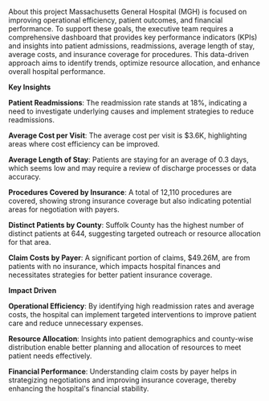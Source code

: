 
About this project Massachusetts General Hospital (MGH) is focused on improving operational efficiency, patient outcomes, and financial performance. To support these goals, the executive team requires a comprehensive dashboard that provides key performance indicators (KPIs) and insights into patient admissions, readmissions, average length of stay, average costs, and insurance coverage for procedures. This data-driven approach aims to identify trends, optimize resource allocation, and enhance overall hospital performance.

**Key Insights**


**Patient Readmissions**: The readmission rate stands at 18%, indicating a need to investigate underlying causes and implement strategies to reduce readmissions. 

**Average Cost per Visit**: The average cost per visit is $3.6K, highlighting areas where cost efficiency can be improved.

**Average Length of Stay**: Patients are staying for an average of 0.3 days, which seems low and may require a review of discharge processes or data accuracy.

**Procedures Covered by Insurance**: A total of 12,110 procedures are covered, showing strong insurance coverage but also indicating potential areas for negotiation with payers.

**Distinct Patients by County**: Suffolk County has the highest number of distinct patients at 644, suggesting targeted outreach or resource allocation for that area. 

**Claim Costs by Payer**: A significant portion of claims, $49.26M, are from patients with no insurance, which impacts hospital finances and necessitates strategies for better patient insurance coverage.

**Impact Driven**


**Operational Efficiency**: By identifying high readmission rates and average costs, the hospital can implement targeted interventions to improve patient care and reduce unnecessary expenses. 

**Resource Allocation**: Insights into patient demographics and county-wise distribution enable better planning and allocation of resources to meet patient needs effectively. 

**Financial Performance**: Understanding claim costs by payer helps in strategizing negotiations and improving insurance coverage, thereby enhancing the hospital's financial stability.
